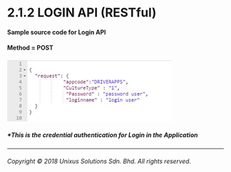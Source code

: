 # 2.1.2 LOGIN API \(RESTful\)

#### Sample source code for Login API

#### Method = POST

![](/assets/loginjson.JPG)

##### \*This is the credential authentication for Login in the Application

---

###### Copyright © 2018 Unixus Solutions Sdn. Bhd. All rights reserved.



